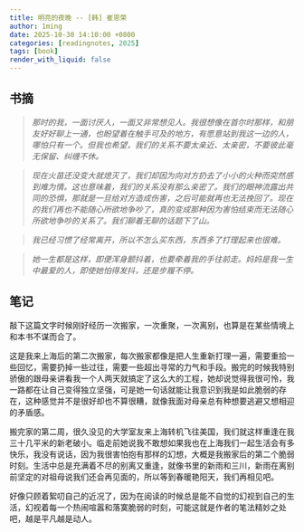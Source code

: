 ```yaml
---
title: 明亮的夜晚 -- [韩] 崔恩荣
author: 1ming
date: 2025-10-30 14:10:00 +0800
categories: [readingnotes, 2025]
tags: [book]
render_with_liquid: false
---
```


## 书摘

> *那时的我，一面讨厌人，一面又非常想见人。我很想像在首尔时那样，和朋友好好聊上一通，也盼望着在触手可及的地方，有愿意站到我这一边的人，哪怕只有一个。但我也希望，我们的关系不要太亲近、太亲密，不要彼此毫无保留、纠缠不休。*

> *现在火苗还没变大就熄灭了，我们却因为向对方扔去了小小的火种而突然感到难为情。这也意味着，我们的关系没有那么亲密了。我们的眼神流露出共同的恐惧，那就是一旦给对方造成伤害，之后可能就再也无法挽回了。现在的我们再也不能随心所欲地争吵了，真的变成那种因为害怕结束而无法随心所欲地争吵的关系了。我们聊着无聊的话题下了山。*

> *我已经习惯了经常离开，所以不怎么买东西，东西多了打理起来也很难。*

> *她一生都是这样，即便浑身颤抖着，也要牵着我的手往前走。妈妈是我一生中最爱的人，即使她怕得发抖，还是步履不停。*

## 笔记

敲下这篇文字时候刚好经历一次搬家，一次重聚，一次离别，也算是在某些情境上和本书不谋而合了。

这是我来上海后的第二次搬家，每次搬家都像是把人生重新打理一遍，需要重拾一些回忆，需要扔掉一些过往，需要一些超出寻常的力气和手段。搬完的时候我特别骄傲的跟母亲讲看我一个人两天就搞定了这么大的工程，她却说觉得我很可怜，我一路都在让自己变得独立坚强，可是她一句话就能让我意识到我是如此脆弱的存在，这种感觉并不是很好却也不算很糟，就像我面对母亲总有种想要逃避又想相迎的矛盾感。

搬完家的第二周，很久没见的大学室友来上海转机飞往美国，我们就这样重逢在我三十几平米的新老破小。临走前她说我不敢想如果我也在上海我们一起生活会有多快乐，我没有说话，因为我很害怕抱有那样的幻想，大概是我搬家后的第二个脆弱时刻。生活中总是充满着不尽的别离又重逢，就像书里的新雨和三川，新雨在离别前坚定的对祖母说我们还会再见面的，所以等到春暖艳阳天，我们再相见吧。

好像只顾着絮叨自己的近况了，因为在阅读的时候总是能不自觉的幻视到自己的生活，幻视着每一个热闹喧嚣和落寞脆弱的时刻，可能这就是作者的笔法精妙之处吧，越是平凡越是动人。

